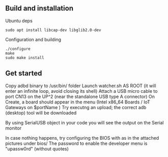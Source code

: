 ## Build and installation

Ubuntu deps

    sudo apt install libcap-dev libglib2.0-dev


Configuration and building

    ./configure
    make
    sudo make install

## Get started

Copy adbd binary to /usr/bin/ folder
Launch watcher.sh AS ROOT (it will enter an infinite loop, avoid closing its shell)
Attach a USB micro cable to port CN13 on the UP^2 (near the standalone USB type A connector)
On Create, a board should appear in the menu (Intel x86_64 Boards / IoT Gateways on $portName )
Try executng an upload; the correct adb (desktop) tool will be downloaded

By using SerialUSB object in your code you will see the output on the Serial monitor

In case nothing happens, try configuring the BIOS with as in the attached pictures under bios/
The password to enable the developer menu is "upassw0rd" (without quotes)

